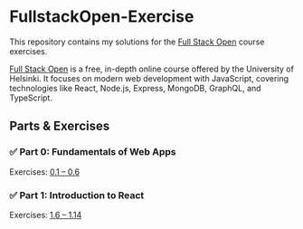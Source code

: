 # FullstackOpen-Exercise

This repository contains my solutions for the [Full Stack Open](https://fullstackopen.com/en/) course exercises.

[Full Stack Open](https://fullstackopen.com/en/) is a free, in-depth online course offered by the University of Helsinki. It focuses on modern web development with JavaScript, covering technologies like React, Node.js, Express, MongoDB, GraphQL, and TypeScript.

## Parts & Exercises

### ✅ Part 0: Fundamentals of Web Apps

Exercises: [0.1 – 0.6](https://fullstackopen.com/en/part0/fundamentals_of_web_apps#exercises-0-1-0-6)

### ✅ Part 1: Introduction to React

Exercises: [1.6 – 1.14](https://fullstackopen.com/en/part1/a_more_complex_state_debugging_react_apps#exercises-1-6-1-14)
